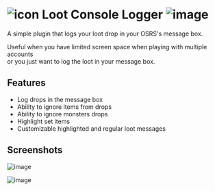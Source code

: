 # ![icon](https://user-images.githubusercontent.com/38258431/223797326-aa318a83-6882-48ee-9c40-ea0e012ce98f.png) Loot Console Logger ![image](https://img.shields.io/github/v/release/emerycp/loot-console-logger?include_prereleases&logo=github)
A simple plugin that logs your loot drop in your OSRS's message box.

Useful when you have limited screen space when playing with multiple accounts  
or you just want to log the loot in your message box.

## Features
- Log drops in the message box
- Ability to ignore items from drops
- Ability to ignore monsters drops
- Highlight set items
- Customizable highlighted and regular loot messages
    
## Screenshots
![image](https://user-images.githubusercontent.com/38258431/224575185-f13c173f-adb4-40a5-9671-6d7efc52814b.png)

![image](https://user-images.githubusercontent.com/38258431/223791578-890c35ed-7c78-4d0a-aa5d-ae988b4111b9.png)
